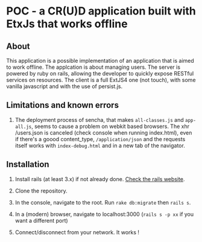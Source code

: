 POC - a CR(U)D application built with EtxJs that works offline
==============================================================

About
-----

This application is a possible implementation of an application that is aimed to work offline. The 
applcation is about managing users. The server is powered by ruby on rails, allowing the developer to
quickly expose RESTful services on resources. The client is a full ExtJS4 one (not touch), with some 
vanilla javascript and with the use of persist.js.


Limitations and known errors
----------------------------

1. The deployment process of sencha, that makes `all-classes.js` and `app-all.js`, seems to cause a problem on
webkit based browsers. The xhr /users.json is canceled (check console when running index.html), even if there's 
a goood content_type, `/application/json` and the requests itself works with `index-debug.html` and in a new tab
of the navigator.

Installation
------------

1. Install rails (at least 3.x) if not already done. [Check the rails website](http://rubyonrails.org/download).

2. Clone the repository.

3. In the console, navigate to the root. Run `rake db:migrate` then `rails s`.

4. In a (modern) browser, navigate to localhost:3000 (`rails s -p xx` if you want a different port)

5. Connect/disconnect from your network. It works !